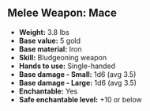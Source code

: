 ## Melee Weapon: Mace

- **Weight:** 3.8 lbs
- **Base value:** 5 gold
- **Base material:** Iron
- **Skill:** Bludgeoning weapon
- **Hands to use:** Single-handed
- **Base damage - Small:** 1d6 (avg 3.5)
- **Base damage - Large:** 1d6 (avg 3.5)
- **Enchantable:** Yes
- **Safe enchantable level:** +10 or below

